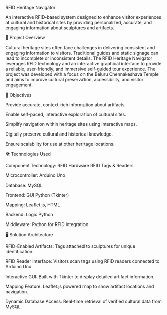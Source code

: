 RFID Heritage Navigator

An interactive RFID-based system designed to enhance visitor experiences at cultural and historical sites by providing personalized, accurate, and engaging information about sculptures and artifacts.

📜 Project Overview

Cultural heritage sites often face challenges in delivering consistent and engaging information to visitors. Traditional guides and static signage can lead to incomplete or inconsistent details. The RFID Heritage Navigator leverages RFID technology and an interactive graphical interface to provide a reliable, user-friendly, and immersive self-guided tour experience.
The project was developed with a focus on the Beluru Chennakeshava Temple and aims to improve cultural preservation, accessibility, and visitor engagement.

🎯 Objectives

Provide accurate, context-rich information about artifacts.

Enable self-paced, interactive exploration of cultural sites.

Simplify navigation within heritage sites using interactive maps.

Digitally preserve cultural and historical knowledge.

Ensure scalability for use at other heritage locations.


🛠️ Technologies Used

Component Technology: RFID Hardware RFID Tags & Readers

Microcontroller: Arduino Uno

Database: MySQL

Frontend: GUI	Python (Tkinter)

Mapping: Leaflet.js, HTML

Backend: Logic Python

Middleware: Python for RFID integration


🖥️ Solution Architecture

RFID-Enabled Artifacts: Tags attached to sculptures for unique identification.

RFID Reader Interface: Visitors scan tags using RFID readers connected to Arduino Uno.

Interactive GUI: Built with Tkinter to display detailed artifact information.

Mapping Feature: Leaflet.js powered map to show artifact locations and navigation.

Dynamic Database Access: Real-time retrieval of verified cultural data from MySQL.
